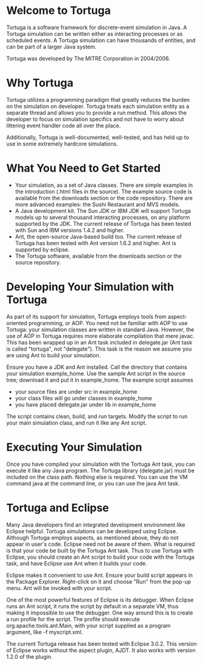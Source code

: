 # Welcome to Tortuga #

Tortuga is a software framework for discrete-event simulation in Java.  A Tortuga simulation can be written either as interacting processes or as scheduled events.  A Tortuga simulation can have thousands of entities, and can be part of a larger Java system.

Tortuga was developed by The MITRE Corporation in 2004/2006.

# Why Tortuga #

Tortuga utilizes a programming paradigm that greatly reduces the burden on the simulation on developer.  Tortuga treats each simulation entity as a separate thread and allows you to provide a run method.  This allows the developer to focus on simulation specifics and not have to worry about littering event handler code all over the place.

Additionally, Tortuga is well-documented, well-tested, and has held up to use in some extremely hardcore simulations.

# What You Need to Get Started #
  * Your simulation, as a set of Java classes.  There are simple examples in the introduction (.html files in the source).  The example source code is available from the downloads section or the code repository.  There are more advanced examples: the Sushi Restaurant and MVS models.
  * A Java development kit.  The Sun JDK or IBM JDK will support Tortuga models up to several thousand interacting processes, on any platform supported by the JDK.  The current release of Tortuga has been tested with Sun and IBM versions 1.4.2 and higher.
  * Ant, the open-source Java-based build too.  The current release of Tortuga has been tested with Ant version 1.6.2 and higher.  Ant is supported by eclipse.
  * The Tortuga software, available from the downloads section or the source repository.

# Developing Your Simulation with Tortuga #
As part of its support for simulation, Tortuga employs tools from aspect-oriented programming, or AOP. You need not be familiar with AOP to use Tortuga: your simulation classes are written in standard Java. However, the use of AOP in Tortuga requires more elaborate compilation that mere javac. This has been wrapped up in an Ant task included in delegate.jar (Ant task is called "tortuga", not "delegate"). This task is the reason we assume you are using Ant to build your simulation.

Ensure you have a JDK and Ant installed. Call the directory that contains your simulation example\_home. Use the sample Ant script in the source tree; download it and put it in example\_home. The example script assumes
  * your source files are under src in example\_home
  * your class files will go under classes in example\_home
  * you have placed delegate.jar under lib in example\_home

The script contains clean, build, and run targets.  Modify the script to run your main simulation class, and run it like any Ant script.

# Executing Your Simulation #
Once you have compiled your simulation with the Tortuga Ant task, you can execute it like any Java program. The Tortuga library (delegate.jar) must be included on the class path. Nothing else is required. You can use the VM command java at the command line, or you can use the java Ant task.

# Tortuga and Eclipse #
Many Java developers find an integrated development environment like Eclipse helpful. Tortuga simulations can be developed using Eclipse. Although Tortuga employs aspects, as mentioned above, they do not appear in user's code. Eclipse need not be aware of them. What is required is that your code be built by the Tortuga Ant task. Thus to use Tortuga with Eclipse, you should create an Ant script to build your code with the Tortuga task, and have Eclipse use Ant when it builds your code.

Eclipse makes it convenient to use Ant. Ensure your build script appears in the Package Explorer. Right-click on it and choose "Run" from the pop-up menu. Ant will be invoked with your script.

One of the most powerful features of Eclipse is its debugger. When Eclipse runs an Ant script, it runs the script by default in a separate VM, thus making it impossible to use the debugger. One way around this is to create a run profile for the script. The profile should execute org.apache.tools.ant.Main, with your script supplied as a program argument, like -f myscript.xml.

The current Tortuga release has been tested with Eclipse 3.0.2. This version of Eclipse works without the aspect plugin, AJDT. It also works with version 1.2.0 of the plugin.

